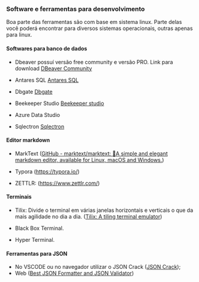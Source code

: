 ### Software e ferramentas para desenvolvimento

Boa parte das ferramentas são com base em sistema linux. Parte delas você poderá encontrar para diversos sistemas operacionais, outras apenas para linux.

#### Softwares para banco de dados

- Dbeaver possuí versão free community e versão PRO.  Link para download [DBeaver Community](https://dbeaver.io/download/)

- Antares SQL [Antares SQL](https://antares-sql.app/)

- Dbgate [Dbgate](https://dbgate.org/)

- Beekeeper Studio [Beekeeper studio](https://www.beekeeperstudio.io/)

- Azure Data Studio

- Sqlectron [Sqlectron](https://sqlectron.github.io/)

#### Editor markdown

- MarkText ([GitHub - marktext/marktext: 📝A simple and elegant markdown editor, available for Linux, macOS and Windows.](https://github.com/marktext/marktext))

- Typora (https://typora.io/)

- ZETTLR: (https://www.zettlr.com/)

#### Terminais

- Tilix: Divide o terminal em várias janelas horizontais e verticais o que da mais agilidade no dia a dia. ([Tilix&colon; A tiling terminal emulator](https://gnunn1.github.io/tilix-web/))

- Black Box Terminal. 

- Hyper Terminal.

#### Ferramentas para JSON
- No VSCODE ou no navegador utilizar o JSON Crack ([JSON Crack](https://jsoncrack.com/editor));
- Web ([Best JSON Formatter and JSON Validator](https://jsonformatter.org/))
